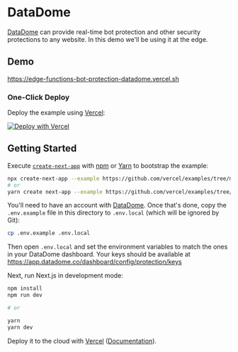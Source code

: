 # DataDome

[DataDome](https://datadome.co/) can provide real-time bot protection and other security protections to any website. In this demo we'll be using it at the edge.

## Demo

https://edge-functions-bot-protection-datadome.vercel.sh

### One-Click Deploy

Deploy the example using [Vercel](https://vercel.com?utm_source=github&utm_medium=readme):

[![Deploy with Vercel](https://vercel.com/button)](https://vercel.com/new/clone?repository-url=https%3A%2F%2Fgithub.com%2Fvercel-customer-feedback%2Fedge-middleware%2Ftree%2Fmain%2Fexamples%2Fbot-protection-datadome&env=NEXT_PUBLIC_DATADOME_CLIENT_KEY,DATADOME_SERVER_KEY&project-name=bot-protection-datadome&repository-name=bot-protection-datadome)

## Getting Started

Execute [`create-next-app`](https://github.com/vercel/next.js/tree/canary/packages/create-next-app) with [npm](https://docs.npmjs.com/cli/init) or [Yarn](https://yarnpkg.com/lang/en/docs/cli/create/) to bootstrap the example:

```bash
npx create-next-app --example https://github.com/vercel/examples/tree/main/edge-functions/bot-protection-datadome bot-protection-datadome
# or
yarn create next-app --example https://github.com/vercel/examples/tree/main/edge-functions/bot-protection-datadome bot-protection-datadome
```

You'll need to have an account with [DataDome](https://datadome.co/free-signup/). Once that's done, copy the `.env.example` file in this directory to `.env.local` (which will be ignored by Git):

```bash
cp .env.example .env.local
```

Then open `.env.local` and set the environment variables to match the ones in your DataDome dashboard. Your keys should be available at https://app.datadome.co/dashboard/config/protection/keys

Next, run Next.js in development mode:

```bash
npm install
npm run dev

# or

yarn
yarn dev
```

Deploy it to the cloud with [Vercel](https://vercel.com/new?utm_source=github&utm_medium=readme&utm_campaign=edge-middleware-eap) ([Documentation](https://nextjs.org/docs/deployment)).
